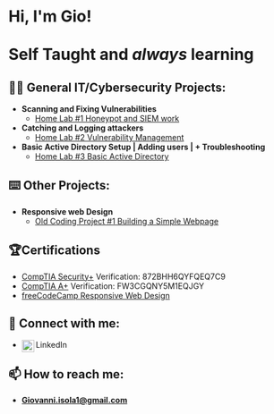 <h1>Hi, I'm Gio! <br/><br/>Self Taught and <i>always</i> learning</h1>

<h2>👨‍💻 General IT/Cybersecurity Projects:</h2>

- <b>Scanning and Fixing Vulnerabilities</b>
  - [Home Lab #1 Honeypot and SIEM work](https://github.com/gioisola/Catching-and-Logging-Attackers)
- <b>Catching and Logging attackers</b>
  - [Home Lab #2 Vulnerability Management](https://github.com/gioisola/Vulnerability-Management)
- <b>Basic Active Directory Setup | Adding users | + Troubleshooting</b>
  - [Home Lab #3 Basic Active Directory](https://github.com/gioisola/Vulnerability-Management)

<h2>⌨️ Other Projects:</h2>

- <b>Responsive web Design</b>
  - [Old Coding Project #1 Building a Simple Webpage](https://github.com/gioisola/Build-a-Personal-Portfolio-Webpage)

<h2>🏆Certifications</h2>

- [CompTIA Security+](http://verify.CompTIA.org) Verification: 872BHH6QYFQEQ7C9
- [CompTIA A+](http://verify.CompTIA.org) Verification: FW3CGQNY5M1EQJGY
- [freeCodeCamp Responsive Web Design](https://www.freecodecamp.org/certification/Isolagio/responsive-web-design)

<h2> 🤳 Connect with me:</h2>

- LinkedIn
[<img align="left" alt="JoshMadakor | LinkedIn" width="22px" src="https://static.vecteezy.com/system/resources/previews/016/716/470/non_2x/linkedin-icon-free-png.png" />][linkedin]

[linkedin]: https://www.linkedin.com/in/giovanni-isola-566243232 

<h2>📫 How to reach me:</h2> 

- <b>Giovanni.isola1@gmail.com</b>

<!--
Here are some ideas to get you started:

- 🔭 I’m currently working on ...
- 🌱 I’m currently learning ...
- 👯 I’m looking to collaborate on ...
- 🤔 I’m looking for help with ...
- 💬 Ask me about ...
- 📫 How to reach me: ...
- 😄 Pronouns: ...
- ⚡ Fun fact: ...
-->
